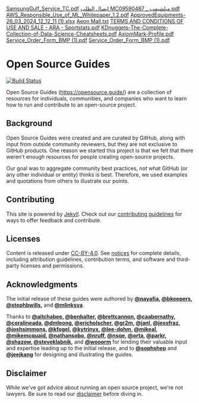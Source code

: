 [SamsungGulf_Service_TC.pdf](https://github.com/github/opensource.guide/files/14900387/SamsungGulf_Service_TC.pdf)
[إيصال الطلب MC09590487 _ ميلشيمب.pdf](https://github.com/github/opensource.guide/files/14900386/MC09590487._.pdf)
[AWS_Responsible_Use_of_ML_Whitepaper_1.2.pdf](https://github.com/github/opensource.guide/files/14900385/AWS_Responsible_Use_of_ML_Whitepaper_1.2.pdf)
[ApprovedEquipments-26_03_2024_12_12_11 (1).xlsx](https://github.com/github/opensource.guide/files/14900384/ApprovedEquipments-26_03_2024_12_12_11.1.xlsx)
[Aeon Mall.txt](https://github.com/github/opensource.guide/files/14900383/Aeon.Mall.txt)
[TERMS AND CONDITIONS OF USE AND SALE - ARA - Sportstats.pdf](https://github.com/github/opensource.guide/files/14900382/TERMS.AND.CONDITIONS.OF.USE.AND.SALE.-.ARA.-.Sportstats.pdf)
[KDnuggets-The-Complete-Collection-of-Data-Science-Cheatsheets.pdf](https://github.com/github/opensource.guide/files/14900380/KDnuggets-The-Complete-Collection-of-Data-Science-Cheatsheets.pdf)
[AxiomMark-Profile.pdf](https://github.com/github/opensource.guide/files/14900379/AxiomMark-Profile.pdf)
[Service_Order_Form_BMP (1).pdf](https://github.com/github/opensource.guide/files/14900378/Service_Order_Form_BMP.1.pdf)
[Service_Order_Form_BMP (1).pdf](https://github.com/github/opensource.guide/files/14900370/Service_Order_Form_BMP.1.pdf)
# Open Source Guides
[![Build Status](https://github.com/github/opensource.guide/workflows/GitHub%20Actions%20CI/badge.svg)](https://github.com/github/opensource.guide/actions)

Open Source Guides (https://opensource.guide/) are a collection of resources for individuals, communities, and companies who want to learn how to run and contribute to an open-source project.

## Background
Open Source Guides were created and are curated by GitHub, along with input from outside community reviewers, but they are not exclusive to GitHub products. One reason we started this project is that we felt that there weren't enough resources for people creating open-source projects.

Our goal was to aggregate community best practices, *not* what GitHub (or any other individual or entity) thinks is best. Therefore, we used examples and quotations from others to illustrate our points.

## Contributing

This site is powered by [Jekyll](https://jekyllrb.com/). Check out our [contributing guidelines](/CONTRIBUTING.md) for ways to offer feedback and contribute.

## Licenses

Content is released under [CC-BY-4.0](https://creativecommons.org/licenses/by/4.0/). See [notices](notices.md) for complete details, including attribution guidelines, contribution terms, and software and third-party licenses and permissions.

## Acknowledgments

The initial release of these guides were authored by **[@nayafia][1], [@bkeepers][2], [@stephbwills][3],** and **[@mlinksva][4]**.

Thanks to **[@aitchabee][5], [@benbalter][6], [@brettcannon][7], [@caabernathy][8], [@coralineada][9], [@dmleong][10], [@ericholscher][11], [@gr2m][12], [@janl][13], [@jessfraz][14], [@joshsimmons][15], [@kfogel][16], [@kytrinyx][17], [@lee-dohm][18], [@mikeal][19], [@mikemcquaid][20], [@nathansobo][21], [@nruff][22], [@nsqe][23], [@orta][24], [@parkr][25], [@shazow][26], [@steveklabnik][27],** and **[@wooorm][28]** for lending their valuable input and expertise leading up to the initial release, and to **[@sophshep][29]** and **[@jeejkang][30]** for designing and illustrating the guides.

## Disclaimer
While we've got advice about running an open source project, we're not lawyers. Be sure to read our [disclaimer](notices.md#legal-disclaimer) before diving in.

[1]:https://github.com/nayafia
[2]:https://github.com/bkeepers
[3]:https://github.com/stephbwills
[4]:https://github.com/mlinksva
[5]:https://github.com/aitchabee
[6]:https://github.com/benbalter
[7]:https://github.com/brettcannon
[8]:https://github.com/caabernathy
[9]:https://github.com/CoralineAda
[10]:https://github.com/dmleong
[11]:https://github.com/ericholscher
[12]:https://github.com/gr2m
[13]:https://github.com/janl
[14]:https://github.com/jessfraz
[15]:https://github.com/joshsimmons
[16]:https://github.com/kfogel
[17]:https://github.com/kytrinyx
[18]:https://github.com/lee-dohm
[19]:https://github.com/mikeal
[20]:https://github.com/MikeMcQuaid
[21]:https://github.com/nathansobo
[22]:https://github.com/nruff
[23]:https://github.com/nsqe
[24]:https://github.com/orta
[25]:https://github.com/parkr
[26]:https://github.com/shazow
[27]:https://github.com/steveklabnik
[28]:https://github.com/wooorm
[29]:https://github.com/sophshep
[30]:https://github.com/jeejkang
